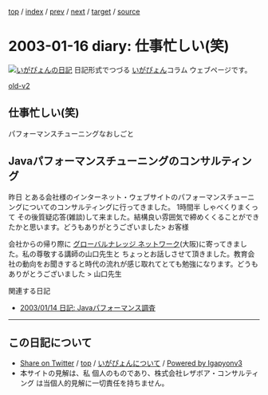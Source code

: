 [top](../index.html) 
 / [index](index.html) 
 / [prev](ig030114.html) 
 / [next](ig030119.html) 
 / [target](http://www.igapyon.jp/igapyon/diary/2003/ig030116.html) 
 / [source](https://github.com/igapyon/diary/blob/master/2003/ig030116.src.md) 

2003-01-16 diary: 仕事忙しい(笑)
=====================================================================================================
[![いがぴょんの日記](http://www.igapyon.jp/igapyon/diary/images/iga200306s.jpg "いがぴょん")](http://www.igapyon.jp/igapyon/diary/memo/memoigapyon.html) 日記形式でつづる [いがぴょん](http://www.igapyon.jp/igapyon/diary/memo/memoigapyon.html)コラム ウェブページです。

[old-v2](ig030116-orig.html)

## 仕事忙しい(笑)

パフォーマンスチューニングなおしごと


## Javaパフォーマンスチューニングのコンサルティング

昨日 とある会社様のインターネット・ウェブサイトのパフォーマンスチューニングについてのコンサルティングに行ってきました。
1時間半 しゃべくりまくって その後質疑応答(雑談)して来ました。結構良い雰囲気で締めくくることができたかと思います。どうもありがとうございました> お客様

会社からの帰り際に [グローバルナレッジ ネットワーク](http://www.globalknowledge.co.jp/)(大阪)に寄ってきました。私の尊敬する講師の山口先生と ちょっとお話しさせて頂きました。教育会社の動向をお聞きすると時代の流れが感じ取れてとても勉強になります。どうもありがとうございました > 山口先生

関連する日記

* [2003/01/14 日記: Javaパフォーマンス調査](ig030114.html)


----------------------------------------------------------------------------------------------------

## この日記について

* [Share on Twitter](https://twitter.com/intent/tweet?hashtags=igapyon%2Cdiary%2C%E3%81%84%E3%81%8C%E3%81%B4%E3%82%87%E3%82%93&text=%E4%BB%95%E4%BA%8B%E5%BF%99%E3%81%97%E3%81%84%28%E7%AC%91%29&url=http%3A%2F%2Fwww.igapyon.jp%2Figapyon%2Fdiary%2F2003%2Fig030116.html) / [top](../index.html) / [いがぴょんについて](http://www.igapyon.jp/igapyon/diary/memo/memoigapyon.html) / [Powered by Igapyonv3](https://github.com/igapyon/igapyonv3)
* 本サイトの見解は、私 個人のものであり、株式会社レザボア・コンサルティング は当個人的見解に一切責任を持ちません。 

